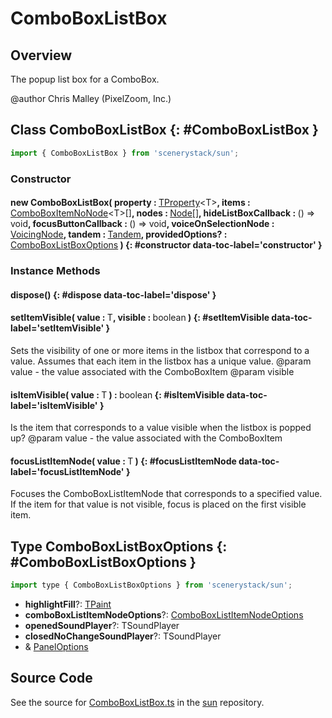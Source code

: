 # ComboBoxListBox

## Overview

The popup list box for a ComboBox.

@author Chris Malley (PixelZoom, Inc.)

## Class ComboBoxListBox {: #ComboBoxListBox }


```js
import { ComboBoxListBox } from 'scenerystack/sun';
```
### Constructor

#### new ComboBoxListBox( property : <span style="font-weight: 400;">[TProperty](../axon/TProperty.md)&lt;T&gt;</span>, items : <span style="font-weight: 400;">[ComboBoxItemNoNode](../sun/ComboBox.md#ComboBoxItemNoNode)&lt;T&gt;[]</span>, nodes : <span style="font-weight: 400;">[Node](../scenery/Node.md)[]</span>, hideListBoxCallback : <span style="font-weight: 400;">() =&gt; <span style="color: hsla(calc(var(--md-hue) + 180deg),80%,40%,1);">void</span></span>, focusButtonCallback : <span style="font-weight: 400;">() =&gt; <span style="color: hsla(calc(var(--md-hue) + 180deg),80%,40%,1);">void</span></span>, voiceOnSelectionNode : <span style="font-weight: 400;">[VoicingNode](../scenery/Voicing.md#VoicingNode)</span>, tandem : <span style="font-weight: 400;">[Tandem](../tandem/Tandem.md)</span>, providedOptions? : <span style="font-weight: 400;">[ComboBoxListBoxOptions](../sun/ComboBoxListBox.md#ComboBoxListBoxOptions)</span> ) {: #constructor data-toc-label='constructor' }

### Instance Methods

#### dispose() {: #dispose data-toc-label='dispose' }

#### setItemVisible( value : <span style="font-weight: 400;">T</span>, visible : <span style="font-weight: 400;"><span style="color: hsla(calc(var(--md-hue) + 180deg),80%,40%,1);">boolean</span></span> ) {: #setItemVisible data-toc-label='setItemVisible' }

Sets the visibility of one or more items in the listbox that correspond to a value. Assumes that each item
in the listbox has a unique value.
@param value - the value associated with the ComboBoxItem
@param visible

#### isItemVisible( value : <span style="font-weight: 400;">T</span> ) : <span style="font-weight: 400;"><span style="color: hsla(calc(var(--md-hue) + 180deg),80%,40%,1);">boolean</span></span> {: #isItemVisible data-toc-label='isItemVisible' }

Is the item that corresponds to a value visible when the listbox is popped up?
@param value - the value associated with the ComboBoxItem

#### focusListItemNode( value : <span style="font-weight: 400;">T</span> ) {: #focusListItemNode data-toc-label='focusListItemNode' }

Focuses the ComboBoxListItemNode that corresponds to a specified value. If the item for that value is not
visible, focus is placed on the first visible item.



## Type ComboBoxListBoxOptions {: #ComboBoxListBoxOptions }


```js
import type { ComboBoxListBoxOptions } from 'scenerystack/sun';
```
- **highlightFill**?: [TPaint](../scenery/TPaint.md)
- **comboBoxListItemNodeOptions**?: [ComboBoxListItemNodeOptions](../sun/ComboBoxListItemNode.md#ComboBoxListItemNodeOptions)
- **openedSoundPlayer**?: TSoundPlayer
- **closedNoChangeSoundPlayer**?: TSoundPlayer
- &amp; [PanelOptions](../sun/Panel.md#PanelOptions)




## Source Code

See the source for [ComboBoxListBox.ts](https://github.com/phetsims/sun/blob/main/js/ComboBoxListBox.ts) in the [sun](https://github.com/phetsims/sun) repository.

